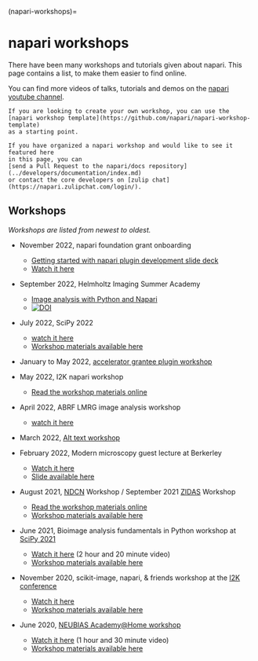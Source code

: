 (napari-workshops)=

# napari workshops

There have been many workshops and tutorials given about napari.
This page contains a list, to make them easier to find online.

You can find more videos of talks, tutorials and demos on the
[napari youtube channel](https://www.youtube.com/channel/UCbTgw84ew4pxTJ9qu3W2hqg/playlists).

```{admonition} Got a workshop?
If you are looking to create your own workshop, you can use the
[napari workshop template](https://github.com/napari/napari-workshop-template)
as a starting point.

If you have organized a napari workshop and would like to see it featured here
in this page, you can
[send a Pull Request to the napari/docs repository](../developers/documentation/index.md)
or contact the core developers on [zulip chat](https://napari.zulipchat.com/login/).
```

## Workshops

*Workshops are listed from newest to oldest.*

- November 2022, napari foundation grant onboarding

  - [Getting started with napari plugin development slide deck](https://docs.google.com/presentation/d/15lrFRLPm9bfmU4hgcVwoduIJr5bqhoHo7ZeWLO6H_Us/edit?usp=sharing)
  - [Watch it here](https://drive.google.com/file/d/1IYDV-GTGEYh5j_tvBaWYEZ_tQXTqmJkr/view?usp=share_link)

- September 2022, Helmholtz Imaging Summer Academy

  - [Image analysis with Python and Napari](https://biapol.github.io/HIP_Introduction_to_Napari_and_image_processing_with_Python_2022/intro.html)
  - [![DOI](https://zenodo.org/badge/DOI/10.5281/zenodo.7102242.svg)](https://doi.org/10.5281/zenodo.7102242)

- July 2022, SciPy 2022

  - [watch it here](https://www.youtube.com/watch?v=vismuuc4y1I&list=PLYx7XA2nY5Gfxu98P_HL1MnFb_BSkpxLV&index=10)
  - [Workshop materials available here](https://alisterburt.github.io/napari-workshops/SciPy-0722/intro.html)

- January to May 2022, [accelerator grantee plugin workshop](https://chanzuckerberg.github.io/napari-plugin-accel-workshops/)

- May 2022, I2K napari workshop

  - [Read the workshop materials online](https://github.com/haesleinhuepf/I2K2022-napari-workshop)

- April 2022, ABRF LMRG image analysis workshop

  - [watch it here](https://www.youtube.com/watch?v=lkw5di8NgUA)

- March 2022, [Alt text workshop](https://hackmd.io/vDsWUBqQSxW_7TNxF-RKKA)

- February 2022, Modern microscopy guest lecture at Berkerley

  - [Watch it here](https://drive.google.com/file/d/1EjJJZ3sy4mogcGwTao97sHzU9SDJeC3r/view?usp=sharing)
  - [Slide available here](https://docs.google.com/presentation/d/1sqd_CYckEwmgQO6y9VffwnmT0RSlRYIAUBixRTMYcig/view)

- August 2021, [NDCN](https://chanzuckerberg.com/science/programs-resources/neurodegeneration-challenge/) Workshop / September 2021 [ZIDAS](https://www.zidas.org/) Workshop

  - [Read the workshop materials online](https://alisterburt.github.io/napari-workshops/home.html)
  - [Workshop materials available here](https://github.com/alisterburt/napari-workshops)

- June 2021, Bioimage analysis fundamentals in Python workshop at [SciPy 2021](https://www.scipy2021.scipy.org/)

  - [Watch it here](https://www.youtube.com/watch?v=kXdy_Tp12zA) (2 hour and 20 minute video)
  - [Workshop materials available here](https://github.com/sofroniewn/tutorial-scipy2021-bioimage-analysis-fundamentals)

- November 2020, scikit-image, napari, & friends workshop at the [I2K conference](https://www.janelia.org/you-janelia/conferences/from-images-to-knowledge-with-imagej-friends)

  - [Watch it here](https://www.youtube.com/watch?v=NZWSGXb3_Mg)
  - [Workshop materials available here](https://github.com/jni/i2k-skimage-napari)

- June 2020, [NEUBIAS Academy@Home workshop](http://eubias.org/NEUBIAS/training-schools/neubias-academy-home/neubias-academy-archive-spring2020/)

  - [Watch it here](https://www.youtube.com/watch?v=VgvDSq5aCDQ) (1 hour and 30 minute video)
  - [Workshop materials available here](https://github.com/sofroniewn/napari-training-course)
